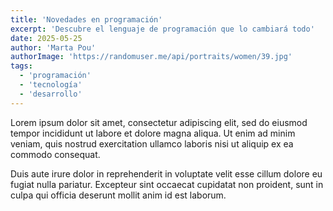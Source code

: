 ```yaml
---
title: 'Novedades en programación'
excerpt: 'Descubre el lenguaje de programación que lo cambiará todo'
date: 2025-05-25
author: 'Marta Pou'
authorImage: 'https://randomuser.me/api/portraits/women/39.jpg'
tags:
  - 'programación'
  - 'tecnología'
  - 'desarrollo'
---
```


Lorem ipsum dolor sit amet, consectetur adipiscing elit, sed do eiusmod tempor incididunt ut labore et dolore magna aliqua. Ut enim ad minim veniam, quis nostrud exercitation ullamco laboris nisi ut aliquip ex ea commodo consequat.

Duis aute irure dolor in reprehenderit in voluptate velit esse cillum dolore eu fugiat nulla pariatur. Excepteur sint occaecat cupidatat non proident, sunt in culpa qui officia deserunt mollit anim id est laborum.
